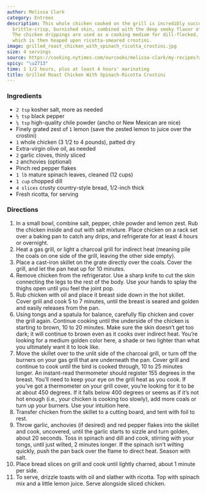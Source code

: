 ```yaml
---
author: Melissa Clark
category: Entrees
description: This whole chicken cooked on the grill is incredibly succulent with a
  brittle-crisp, burnished skin, combined with the deep smoky flavor of the grill.
  The chicken drippings are used as a cooking medium for dill-flecked, garlicky spinach
  which is then heaped upon ricotta-smeared crostini.
image: grilled_roast_chicken_with_spinach_ricotta_crostini.jpg
size: 4 servings
source: https://cooking.nytimes.com/ourcooks/melissa-clark/my-recipes?action=click&module=byline&region=recipe%20page
spicy: "\u2713"
time: 1 1/2 hours, plus at least 4 hours' marinating
title: Grilled Roast Chicken With Spinach-Ricotta Crostini
---
```


### Ingredients

* `2 tsp` kosher salt, more as needed
* `½ tsp` black pepper
* `¼ tsp` high-quality chile powder (ancho or New Mexican are nice)
* Finely grated zest of `1` lemon (save the zested lemon to juice over the crostini)
* `1` whole chicken (3 1/2 to 4 pounds), patted dry
* Extra-virgin olive oil, as needed
* `2` garlic cloves, thinly sliced
* `2` anchovies (optional)
* Pinch red pepper flakes
* `1 lb` mature spinach leaves, cleaned (12 cups)
* `1 cup` chopped dill
* `4 slices` crusty country-style bread, 1/2-inch thick
* Fresh ricotta, for serving

### Directions

1. In a small bowl, combine salt, pepper, chile powder and lemon zest. Rub the chicken inside and out with salt mixture. Place chicken on a rack set over a baking pan to catch any drips, and refrigerate for at least 4 hours or overnight.
2. Heat a gas grill, or light a charcoal grill for indirect heat (meaning pile the coals on one side of the grill, leaving the other side empty).
3. Place a cast-iron skillet on the grate directly over the coals. Cover the grill, and let the pan heat up for 10 minutes.
4. Remove chicken from the refrigerator. Use a sharp knife to cut the skin connecting the legs to the rest of the body. Use your hands to splay the thighs open until you feel the joint pop.
5. Rub chicken with oil and place it breast side down in the hot skillet. Cover grill and cook 5 to 7 minutes, until the breast is seared and golden and easily releases from the pan.
6. Using tongs and a spatula for balance, carefully flip chicken and cover the grill again. Continue cooking until the underside of the chicken is starting to brown, 10 to 20 minutes. Make sure the skin doesn’t get too dark; it will continue to brown even as it cooks over indirect heat. You’re looking for a medium golden color here, a shade or two lighter than what you ultimately want it to look like.
7. Move the skillet over to the unlit side of the charcoal grill, or turn off the burners on your gas grill that are underneath the pan. Cover grill and continue to cook until the bird is cooked through, 10 to 25 minutes longer. An instant-read thermometer should register 155 degrees in the breast. You’ll need to keep your eye on the grill heat as you cook. If you’ve got a thermometer on your grill cover, you’re looking for it to be at about 450 degrees. If it falls below 400 degrees or seems as if it’s not hot enough (i.e., your chicken is cooking too slowly), add more coals or turn up your burners. Use your intuition here.
8. Transfer chicken from the skillet to a cutting board, and tent with foil to rest.
9. Throw garlic, anchovies (if desired) and red pepper flakes into the skillet and cook, uncovered, until the garlic starts to sizzle and turn golden, about 20 seconds. Toss in spinach and dill and cook, stirring with your tongs, until just wilted, 2 minutes longer. If the spinach isn't wilting quickly, push the pan back over the flame to direct heat. Season with salt.
10. Place bread slices on grill and cook until lightly charred, about 1 minute per side.
11. To serve, drizzle toasts with oil and slather with ricotta. Top with spinach mix and a little lemon juice. Serve alongside sliced chicken.